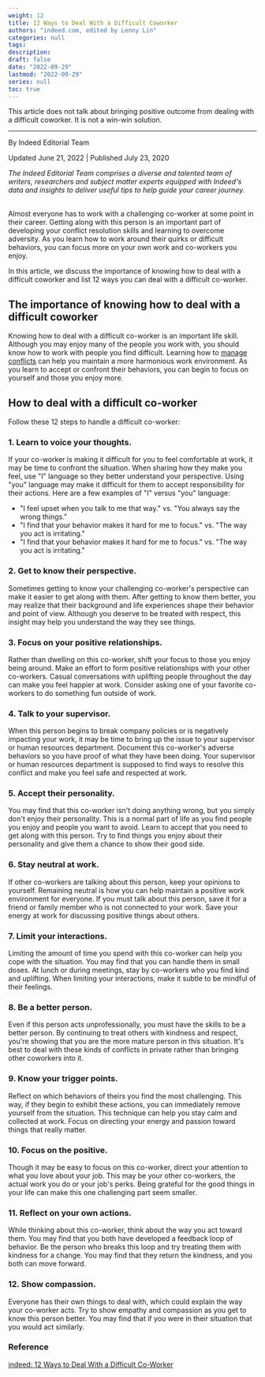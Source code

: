 ```yaml
---
weight: 12
title: 12 Ways to Deal With a Difficult Coworker
authors: "indeed.com, edited by Lenny Lin"
categories: null
tags:
description: 
draft: false
date: "2022-09-29"
lastmod: "2022-09-29"
series: null
toc: true
---
```


This article does not talk about bringing positive outcome from dealing with a difficult coworker.  It is not a win-win solution.  

<!--more-->
---

By Indeed Editorial Team

Updated June 21, 2022 | Published July 23, 2020  

*The Indeed Editorial Team comprises a diverse and talented team of writers, researchers and subject matter experts equipped with Indeed's data and insights to deliver useful tips to help guide your career journey.*  

<br>Almost everyone has to work with a challenging co-worker at some point in their career. Getting along with this person is an important part of developing your conflict resolution skills and learning to overcome adversity. As you learn how to work around their quirks or difficult behaviors, you can focus more on your own work and co-workers you enjoy.

In this article, we discuss the importance of knowing how to deal with a difficult coworker and list 12 ways you can deal with a difficult co-worker.

## The importance of knowing how to deal with a difficult coworker

Knowing how to deal with a difficult co-worker is an important life skill. Although you may enjoy many of the people you work with, you should know how to work with people you find difficult. Learning how to [manage conflicts](https://www.indeed.com/career-advice/interviewing/handle-conflict-in-workplace) can help you maintain a more harmonious work environment. As you learn to accept or confront their behaviors, you can begin to focus on yourself and those you enjoy more.

## How to deal with a difficult co-worker

Follow these 12 steps to handle a difficult co-worker:

### 1. Learn to voice your thoughts.

If your co-worker is making it difficult for you to feel comfortable at work, it may be time to confront the situation. When sharing how they make you feel, use "I" language so they better understand your perspective. Using "you" language may make it difficult for them to accept responsibility for their actions. Here are a few examples of "I" versus "you" language:

- "I feel upset when you talk to me that way." vs. "You always say the wrong things."
- "I find that your behavior makes it hard for me to focus." vs. "The way you act is irritating."
- "I find that your behavior makes it hard for me to focus." vs. "The way you act is irritating."

### 2. Get to know their perspective.

Sometimes getting to know your challenging co-worker's perspective can make it easier to get along with them. After getting to know them better, you may realize that their background and life experiences shape their behavior and point of view. Although you deserve to be treated with respect, this insight may help you understand the way they see things.

### 3. Focus on your positive relationships.

Rather than dwelling on this co-worker, shift your focus to those you enjoy being around. Make an effort to form positive relationships with your other co-workers. Casual conversations with uplifting people throughout the day can make you feel happier at work. Consider asking one of your favorite co-workers to do something fun outside of work.

### 4. Talk to your supervisor.

When this person begins to break company policies or is negatively impacting your work, it may be time to bring up the issue to your supervisor or human resources department. Document this co-worker's adverse behaviors so you have proof of what they have been doing. Your supervisor or human resources department is supposed to find ways to resolve this conflict and make you feel safe and respected at work.

### 5. Accept their personality.

You may find that this co-worker isn't doing anything wrong, but you simply don't enjoy their personality. This is a normal part of life as you find people you enjoy and people you want to avoid. Learn to accept that you need to get along with this person. Try to find things you enjoy about their personality and give them a chance to show their good side.

### 6. Stay neutral at work.

If other co-workers are talking about this person, keep your opinions to yourself. Remaining neutral is how you can help maintain a positive work environment for everyone. If you must talk about this person, save it for a friend or family member who is not connected to your work. Save your energy at work for discussing positive things about others.

### 7. Limit your interactions.

Limiting the amount of time you spend with this co-worker can help you cope with the situation. You may find that you can handle them in small doses. At lunch or during meetings, stay by co-workers who you find kind and uplifting. When limiting your interactions, make it subtle to be mindful of their feelings.

### 8. Be a better person.

Even if this person acts unprofessionally, you must have the skills to be a better person. By continuing to treat others with kindness and respect, you're showing that you are the more mature person in this situation. It's best to deal with these kinds of conflicts in private rather than bringing other coworkers into it.

### 9. Know your trigger points.

Reflect on which behaviors of theirs you find the most challenging. This way, if they begin to exhibit these actions, you can immediately remove yourself from the situation. This technique can help you stay calm and collected at work. Focus on directing your energy and passion toward things that really matter.

### 10. Focus on the positive.

Though it may be easy to focus on this co-worker, direct your attention to what you love about your job. This may be your other co-workers, the actual work you do or your job's perks. Being grateful for the good things in your life can make this one challenging part seem smaller.

### 11. Reflect on your own actions.

While thinking about this co-worker, think about the way you act toward them. You may find that you both have developed a feedback loop of behavior. Be the person who breaks this loop and try treating them with kindness for a change. You may find that they return the kindness, and you both can move forward.

### 12. Show compassion.

Everyone has their own things to deal with, which could explain the way your co-worker acts. Try to show empathy and compassion as you get to know this person better. You may find that if you were in their situation that you would act similarly.

### Reference
[indeed: 12 Ways to Deal With a Difficult Co-Worker](https://www.indeed.com/career-advice/starting-new-job/how-to-deal-with-difficult-coworker#:~:text=How%20to%20deal%20with%20a%20difficult%20co-worker%201,8.%20Be%20a%20better%20person.%20...%20More%20items)